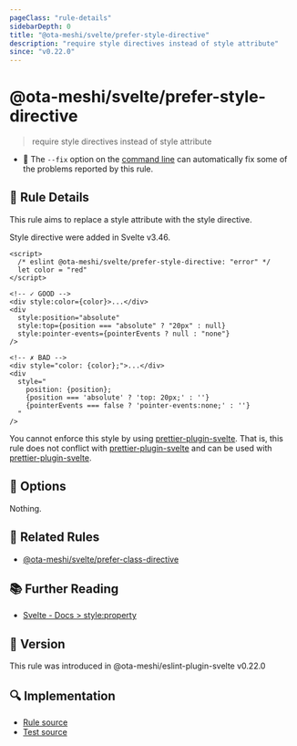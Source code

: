 ```yaml
---
pageClass: "rule-details"
sidebarDepth: 0
title: "@ota-meshi/svelte/prefer-style-directive"
description: "require style directives instead of style attribute"
since: "v0.22.0"
---
```


# @ota-meshi/svelte/prefer-style-directive

> require style directives instead of style attribute

- :wrench: The `--fix` option on the [command line](https://eslint.org/docs/user-guide/command-line-interface#fixing-problems) can automatically fix some of the problems reported by this rule.

## :book: Rule Details

This rule aims to replace a style attribute with the style directive.

Style directive were added in Svelte v3.46.

<ESLintCodeBlock fix>

<!-- prettier-ignore-start -->
<!--eslint-skip-->

```svelte
<script>
  /* eslint @ota-meshi/svelte/prefer-style-directive: "error" */
  let color = "red"
</script>

<!-- ✓ GOOD -->
<div style:color={color}>...</div>
<div
  style:position="absolute"
  style:top={position === "absolute" ? "20px" : null}
  style:pointer-events={pointerEvents ? null : "none"}
/>

<!-- ✗ BAD -->
<div style="color: {color};">...</div>
<div
  style="
    position: {position};
    {position === 'absolute' ? 'top: 20px;' : ''}
    {pointerEvents === false ? 'pointer-events:none;' : ''}
  "
/>
```

<!-- prettier-ignore-end -->

</ESLintCodeBlock>

You cannot enforce this style by using [prettier-plugin-svelte]. That is, this rule does not conflict with [prettier-plugin-svelte] and can be used with [prettier-plugin-svelte].

[prettier-plugin-svelte]: https://github.com/sveltejs/prettier-plugin-svelte

## :wrench: Options

Nothing.

## :couple: Related Rules

- [@ota-meshi/svelte/prefer-class-directive]

[@ota-meshi/svelte/prefer-class-directive]: ./prefer-class-directive.md

## :books: Further Reading

- [Svelte - Docs > style:property](https://svelte.dev/docs#template-syntax-element-directives-style-property)

## :rocket: Version

This rule was introduced in @ota-meshi/eslint-plugin-svelte v0.22.0

## :mag: Implementation

- [Rule source](https://github.com/ota-meshi/eslint-plugin-svelte/blob/main/src/rules/prefer-style-directive.ts)
- [Test source](https://github.com/ota-meshi/eslint-plugin-svelte/blob/main/tests/src/rules/prefer-style-directive.ts)

